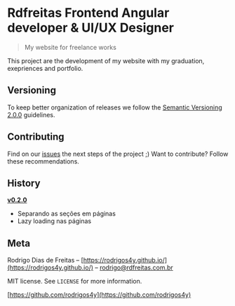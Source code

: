 # Rdfreitas Frontend Angular developer & UI/UX Designer
> My website for freelance works

This project are the development of my website with my graduation, exepriences and portfolio.

## Versioning
To keep better organization of releases we follow the [Semantic Versioning 2.0.0](https://semver.org/) guidelines.

## Contributing
Find on our [issues](https://github.com/rodrigo-d-freitas/rdfreitas/issues) the next steps of the project ;)
Want to contribute? Follow these recommendations.

## History

**[v0.2.0](https://github.com/rodrigo-d-freitas/rdfreitas/releases/tag/0.20)**
- Separando as seções em páginas
- Lazy loading nas páginas


## Meta

Rodrigo Dias de Freitas – [https://rodrigos4y.github.io/](https://rodrigos4y.github.io/) – rodrigo@rdfreitas.com.br

MIT license. See `LICENSE` for more information.

[https://github.com/rodrigos4y](https://github.com/rodrigos4y)